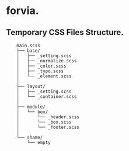 # forvia. #

## Temporary CSS Files Structure. ##

        main.scss
        ├── base/
        │   ├── _setting.scss
        │   ├── _normalize.scss
        │   ├── _color.scss
        │   ├── _typo.scss
        │   └── _element.scss
        │
        ├── layout/
        │   ├── _setting.scss
        │   └── _container.scss
        │
        ├── module/
        │   └── box/
        │       └── _header.scss
        │       └── _box.scss
        │       └── _footer.scss
        │
        └── shame/
            └── empty
